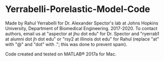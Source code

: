 # Yerrabelli-Porelastic-Model-Code
 
Made by Rahul Yerrabelli for Dr. Alexander Spector's lab at 
Johns Hopkins University, Department of Biomedical Engineering. 2017-2020.
To contact authors, email us at "aspector at jhu dot edu" for Dr. Spector and
"ryerrab1 at alumni dot jh dot edu" or "rsy2 at illinois dot edu" for Rahul 
(replace "at" with "@" and "dot" with ."; this was done to prevent spam).

Code created and tested on MATLAB® 2017a for Mac.
